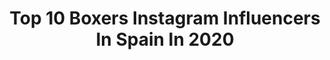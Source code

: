 ---
title: Top 10 Boxers Instagram Influencers In Spain In 2020
description: >-
  Find top boxers Instagram influencers in Spain in 2020. Most popular hashtags: #boxer #dog #dogoftheday #model.
platform: Instagram
profiles:
  - username: "ariginal_boxer"
    fullname: >-
      📸ARI THE BOXER📸
    location: "Spain"
    followers: 13881
    engagement: 1071
    commentsToLikes: 0.101442
    avatar: "https://scontent-lhr8-1.cdninstagram.com/v/t51.2885-19/s320x320/69550165_801182293629921_5580243646671749120_n.jpg?_nc_ht=scontent-lhr8-1.cdninstagram.com&_nc_ohc=2gXXZwA_RR8AX91iKWF&oh=7dfdacc60e19310679b26a52ca4247d6&oe=5EBAF8AC"
    verified: false
    hashtags: "#selfie, #ilovemydog, #funny, #yomequedoencasa"
  - username: "luisdelgado_ink"
    fullname: >-
      🐾BOXER lover.GoPRO. 📸TRAVELS📸®
    location: "Spain"
    followers: 18787
    engagement: 631
    commentsToLikes: 0.097522
    avatar: "https://scontent-ams4-1.cdninstagram.com/v/t51.2885-19/s320x320/44808313_2394248403935529_9089826827718885376_n.jpg?_nc_ht=scontent-ams4-1.cdninstagram.com&_nc_ohc=W2JQF9pwUwEAX8bCHNG&oh=97e3a5f0bbac6f6d94ec359623dcfeba&oe=5EB9B8A3"
    verified: false
    hashtags: "#badbunnyfrases, #dogsoftheday, #funnydog, #thenordface"
  - username: "maravillaalonso"
    fullname: >-
      Jonathan Maravilla Alonso
    location: "Spain"
    followers: 160993
    engagement: 660
    commentsToLikes: 0.009321
    avatar: "https://scontent-ams4-1.cdninstagram.com/v/t51.2885-19/s320x320/83757450_1508631249289116_721063668275478528_n.jpg?_nc_ht=scontent-ams4-1.cdninstagram.com&_nc_ohc=FeIbAdcsFQEAX9C676L&oh=56a1dbc898c4faa2c8ad0b59c0619420&oe=5EBAA8CC"
    verified: true
    hashtags: "#challenge, #mercedes, #model, #tattoo"
  - username: "boxer_neka"
    fullname: >-
      NEKA🐾
    location: "Spain"
    followers: 12168
    engagement: 1018
    commentsToLikes: 0.046406
    avatar: "https://scontent-lhr8-1.cdninstagram.com/v/t51.2885-19/s320x320/47192976_548799698916197_7000664407487283200_n.jpg?_nc_ht=scontent-lhr8-1.cdninstagram.com&_nc_ohc=-kbGV3MhFrcAX8pq7xN&oh=bf73b94fe397169c09fb1070914bf528&oe=5EB936BA"
    verified: false
    hashtags: "#dogoftheday, #kiwokotv, #rainyday, #yomequedoencasa"
  - username: "judahvivancos"
    fullname: >-
      🅹🆄🅳🅰🅷 🆅🅸🆅🅰🅽🅲🅾🆂
    location: "Spain"
    followers: 5219
    engagement: 1137
    commentsToLikes: 0.167864
    avatar: "https://scontent-ort2-1.cdninstagram.com/v/t51.2885-19/s320x320/91139585_532612961026108_4297787427361128448_n.jpg?_nc_ht=scontent-ort2-1.cdninstagram.com&_nc_ohc=9AABxBlnxosAX_nmxmZ&oh=0a29357002fb8875b0437b7c3f605693&oe=5EB868BC"
    verified: false
    hashtags: "#quiensoy, #combatant, #trampoline, #stomach"
  - username: "albinohector"
    fullname: >-
      HECTOR 📍Bcn
    location: "Spain"
    followers: 13910
    engagement: 1255
    commentsToLikes: 0.020494
    avatar: "https://scontent-ams4-1.cdninstagram.com/v/t51.2885-19/s320x320/66845984_1187986628052428_9201630787848372224_n.jpg?_nc_ht=scontent-ams4-1.cdninstagram.com&_nc_ohc=Upc-uNBd2TQAX-PdqWN&oh=75e3f735ea660e99e7f5b934685a687b&oe=5EBAE7DE"
    verified: false
    hashtags: "#shox, #sneakersmanifesto, #nikeair270, #harness"
  - username: "pratstattoo"
    fullname: >-
      Pablo Pedrajas Prats
    location: "Spain"
    followers: 34835
    engagement: 457
    commentsToLikes: 0.016045
    avatar: "https://scontent-lhr8-1.cdninstagram.com/v/t51.2885-19/s320x320/27579027_174134159977895_7807023733964537856_n.jpg?_nc_ht=scontent-lhr8-1.cdninstagram.com&_nc_ohc=-OyYgY7j9yAAX8dq647&oh=cf26bb8d23eb8013608a21bad0abd78a&oe=5EBB847E"
    verified: false
    hashtags: "#dog, #escher, #boxer, #mercury"
  - username: "officialgeegee"
    fullname: >-
      Gee Gee 🇦🇱🇲🇪🇮🇹
    location: "Spain"
    followers: 10179
    engagement: 759
    commentsToLikes: 0.058809
    avatar: "https://scontent-lhr8-1.cdninstagram.com/v/t51.2885-19/s320x320/81611891_1110538252610537_2734738327428136960_n.jpg?_nc_ht=scontent-lhr8-1.cdninstagram.com&_nc_ohc=CXV2ZIzLK2gAX9h2aJ7&oh=911fca582baa2a268daaa1ad7e008b87&oe=5EB89295"
    verified: false
    hashtags: "#myownvibe, #happiness, #event, #winner"
  - username: "fragm.ents"
    fullname: >-
      Live loud 🔊
    location: "Spain"
    followers: 6386
    engagement: 1285
    commentsToLikes: 0.014366
    avatar: "https://scontent-ams4-1.cdninstagram.com/v/t51.2885-19/s320x320/90232507_695218917884024_8220903266691579904_n.jpg?_nc_ht=scontent-ams4-1.cdninstagram.com&_nc_ohc=M5mRk4_4pPIAX_ndZyk&oh=3189660117269f3ecf358fb4c763235f&oe=5EBB96DB"
    verified: false
    hashtags: "#keepsmiling, #lxandra, #takemeback, #beautifulpeople"
  - username: "chrisdelmarle"
    fullname: >-
      Chris Delmarle
    location: "Spain"
    followers: 25970
    engagement: 515
    commentsToLikes: 0.011671
    avatar: "https://scontent-ams4-1.cdninstagram.com/v/t51.2885-19/s320x320/82015664_120002309286015_9078984414708367360_n.jpg?_nc_ht=scontent-ams4-1.cdninstagram.com&_nc_ohc=KxMCjCqWaKQAX_Wuetr&oh=f07c6f840d93f73ccb2ea81ceed2e413&oe=5EBB8F80"
    verified: false
    hashtags: "#coffee, #barcelona, #rbf, #motorcycle"
---